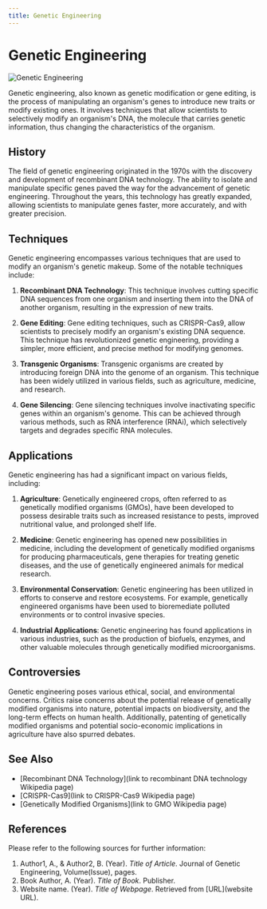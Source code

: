 ```yaml
---
title: Genetic Engineering
---
```

# Genetic Engineering

![Genetic Engineering](https://upload.wikimedia.org/wikipedia/commons/thumb/d/db/Genetic_engineering_genes_cut_and_paste.jpg/300px-Genetic_engineering_genes_cut_and_paste.jpg)

Genetic engineering, also known as genetic modification or gene editing, is the process of manipulating an organism's genes to introduce new traits or modify existing ones. It involves techniques that allow scientists to selectively modify an organism's DNA, the molecule that carries genetic information, thus changing the characteristics of the organism.

## History

The field of genetic engineering originated in the 1970s with the discovery and development of recombinant DNA technology. The ability to isolate and manipulate specific genes paved the way for the advancement of genetic engineering. Throughout the years, this technology has greatly expanded, allowing scientists to manipulate genes faster, more accurately, and with greater precision.

## Techniques

Genetic engineering encompasses various techniques that are used to modify an organism's genetic makeup. Some of the notable techniques include:

1. **Recombinant DNA Technology**: This technique involves cutting specific DNA sequences from one organism and inserting them into the DNA of another organism, resulting in the expression of new traits.

2. **Gene Editing**: Gene editing techniques, such as CRISPR-Cas9, allow scientists to precisely modify an organism's existing DNA sequence. This technique has revolutionized genetic engineering, providing a simpler, more efficient, and precise method for modifying genomes.

3. **Transgenic Organisms**: Transgenic organisms are created by introducing foreign DNA into the genome of an organism. This technique has been widely utilized in various fields, such as agriculture, medicine, and research.

4. **Gene Silencing**: Gene silencing techniques involve inactivating specific genes within an organism's genome. This can be achieved through various methods, such as RNA interference (RNAi), which selectively targets and degrades specific RNA molecules.

## Applications

Genetic engineering has had a significant impact on various fields, including:

1. **Agriculture**: Genetically engineered crops, often referred to as genetically modified organisms (GMOs), have been developed to possess desirable traits such as increased resistance to pests, improved nutritional value, and prolonged shelf life.

2. **Medicine**: Genetic engineering has opened new possibilities in medicine, including the development of genetically modified organisms for producing pharmaceuticals, gene therapies for treating genetic diseases, and the use of genetically engineered animals for medical research.

3. **Environmental Conservation**: Genetic engineering has been utilized in efforts to conserve and restore ecosystems. For example, genetically engineered organisms have been used to bioremediate polluted environments or to control invasive species.

4. **Industrial Applications**: Genetic engineering has found applications in various industries, such as the production of biofuels, enzymes, and other valuable molecules through genetically modified microorganisms.

## Controversies

Genetic engineering poses various ethical, social, and environmental concerns. Critics raise concerns about the potential release of genetically modified organisms into nature, potential impacts on biodiversity, and the long-term effects on human health. Additionally, patenting of genetically modified organisms and potential socio-economic implications in agriculture have also spurred debates.

## See Also

- [Recombinant DNA Technology](link to recombinant DNA technology Wikipedia page)
- [CRISPR-Cas9](link to CRISPR-Cas9 Wikipedia page)
- [Genetically Modified Organisms](link to GMO Wikipedia page)

## References

Please refer to the following sources for further information:

1. Author1, A., & Author2, B. (Year). *Title of Article*. Journal of Genetic Engineering, Volume(Issue), pages.
2. Book Author, A. (Year). *Title of Book*. Publisher.
3. Website name. (Year). *Title of Webpage*. Retrieved from [URL](website URL).